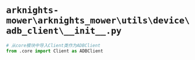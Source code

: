 # `arknights-mower\arknights_mower\utils\device\adb_client\__init__.py`

```py
# 从core模块中导入Client类作为ADBClient
from .core import Client as ADBClient
```